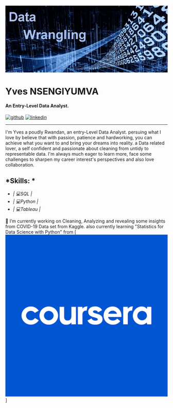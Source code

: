 
![An Entry-Level Data Analyst.](pic_data_wrangling.jpeg)


# Yves NSENGIYUMVA
#### An Entry-Level Data Analyst.
[<img src='https://cdn.jsdelivr.net/npm/simple-icons@3.0.1/icons/github.svg' alt='github' height='40'>](https://github.com/JoeYves) 
[<img src='https://cdn.jsdelivr.net/npm/simple-icons@3.0.1/icons/linkedin.svg' alt='linkedin' height='40'>](https://www.linkedin.com/in/yves-nsengiyumva-a108a117b/)  

<hr>
I'm Yves a poudly Rwandan, an entry-Level Data Analyst. persuing what I love by believe that with passion, patience and hardworking, you can achieve what you want to and bring your dreams into reality.
a Data related lover, a self confident and passionate about cleaning from untidy to representable data. I'm always much eager to learn more, face some challenges to sharpen my career interest's perspectives and also love collaboration.


## *Skills: *    

* *| 💻SQL |*
* *| 💻Python |*
* *| 💻Tableau |*

🔭 I’m currently working on Cleaning, Analyzing and revealing some insights from COVID-19 Data set from Kaggle. also currently learning "Statistics for Data Science with Python" from
[![Coursera](Coursera3.png)]

















